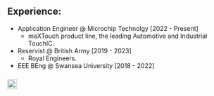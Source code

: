 ## Experience:
 - Application Engineer @ Microchip Technolgy [2022 - Present]
    - maXTouch product line, the leading Automotive and Industrial TouchIC.
 - Reservist @ British Army [2019 - 2023]
    - Royal Engineers.  
 - EEE BEng @ Swansea University [2018 - 2022]

### 
[<img align="left" alt="jakedrew | LinkedIn" width="22px" src="https://cdn.jsdelivr.net/npm/simple-icons@v3/icons/linkedin.svg" />][linkedin]
<br />

[linkedin]: https://www.linkedin.com/in/jakedrw/
